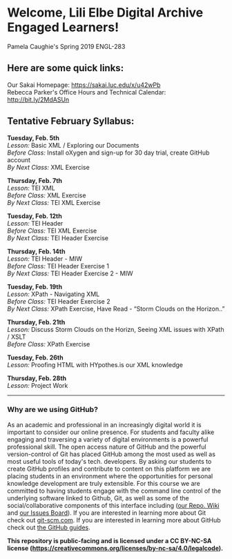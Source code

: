 # Welcome, Lili Elbe Digital Archive Engaged Learners!  
Pamela Caughie's Spring 2019 ENGL-283  

## Here are some quick links:
Our Sakai Homepage: https://sakai.luc.edu/x/u42wPb   
Rebecca Parker's Office Hours and Technical Calendar: http://bit.ly/2MdASUn
  
## Tentative February Syllabus:  

**Tuesday, Feb. 5th**  
*Lesson:* Basic XML / Exploring our Documents   
*Before Class:* Install oXygen and sign-up for 30 day trial, create GitHub account  
*By Next Class:* XML Exercise  
  
**Thursday, Feb. 7th**  
*Lesson:* TEI XML  
*Before Class:* XML Exercise   
*By Next Class:* TEI XML Exercise  
  
**Tuesday, Feb. 12th**  
*Lesson:* TEI Header  
*Before Class:* TEI XML Exercise   
*By Next Class:* TEI Header Exercise   
  
**Thursday, Feb. 14th**  
*Lesson:* TEI Header - MIW  
*Before Class:* TEI Header Exercise 1  
*By Next Class:* TEI Header Exercise 2 - MIW   
  
**Tuesday, Feb. 19th**  
*Lesson:* XPath - Navigating XML  
*Before Class:* TEI Header Exercise 2  
*By Next Class:* XPath Exercise, Have Read - “Storm Clouds on the Horizon..”  
   
**Thursday, Feb. 21th**  
*Lesson:* Discuss Storm Clouds on the Horizn, Seeing XML issues with XPath / XSLT  
*Before Class:* XPath Exercise  
  
**Tuesday, Feb. 26th**  
*Lesson:* Proofing HTML with HYpothes.is our XML knowledge  

**Thursday, Feb. 28th**  
*Lesson:* Project Work  
  
***  
  
### Why are we using GitHub?  
As an academic and professional in an increasingly digital world it is important to consider our online presence. For students and faculty alike engaging and traversing a variety of digital environments is a powerful professional skill. The open access nature of GitHub and the powerful version-control of Git has placed GitHub among the most used as well as most useful tools of today's tech. developers. By asking our students to create GitHub profiles and contribute to content on this platform we are placing students in an environment where the opportunities for personal knowledge development are truly extensible. For this course we are committed to having students engage with the command line control of the underlying software linked to Github, Git, as well as some of the social/collaborative components of this interface including ([our Repo. Wiki](https://github.com/RJP43/LiliElbe_EngagedLearners/wiki) and [our Issues Board](https://github.com/RJP43/LiliElbe_EngagedLearners/issues)). If you are interested in learning more about Git check out [git-scm.com](https://git-scm.com/). If you are interested in learning more about GitHub check out [the GitHub guides](https://guides.github.com/).  
 
 **This repository is public-facing and is licensed under a CC BY-NC-SA license (https://creativecommons.org/licenses/by-nc-sa/4.0/legalcode).**
  
